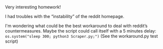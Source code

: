 Very interesting homework!

I had troubles with the “instability” of the reddit homepage.

I'm wondering what could be the best workaround to deal with reddit’s countermeasures. Maybe the script could call itself with a 5 minutes delay: `os.system("sleep 300; python3 Scraper.py;")` (See the workaround.py test script)

